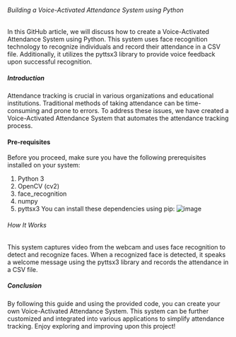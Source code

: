 ###### Building a Voice-Activated Attendance System using Python
In this GitHub article, we will discuss how to create a Voice-Activated Attendance System using Python. This system uses face recognition technology to recognize individuals and record their attendance in a CSV file. Additionally, it utilizes the pyttsx3 library to provide voice feedback upon successful recognition.
##### Introduction
Attendance tracking is crucial in various organizations and educational institutions. Traditional methods of taking attendance can be time-consuming and prone to errors. To address these issues, we have created a Voice-Activated Attendance System that automates the attendance tracking process.

#### Pre-requisites
Before you proceed, make sure you have the following prerequisites installed on your system:

1. Python 3
2. OpenCV (cv2)
3. face_recognition
4. numpy
5. pyttsx3
You can install these dependencies using pip:
![image](https://github.com/kJahnavi24/Voice-_Activated_Face_recognition/assets/85448520/1f4227da-1706-4d99-b9f8-458474904653)

###### How It Works
This system captures video from the webcam and uses face recognition to detect and recognize faces. When a recognized face is detected, it speaks a welcome message using the pyttsx3 library and records the attendance in a CSV file.

##### Conclusion
By following this guide and using the provided code, you can create your own Voice-Activated Attendance System. This system can be further customized and integrated into various applications to simplify attendance tracking. Enjoy exploring and improving upon this project!
